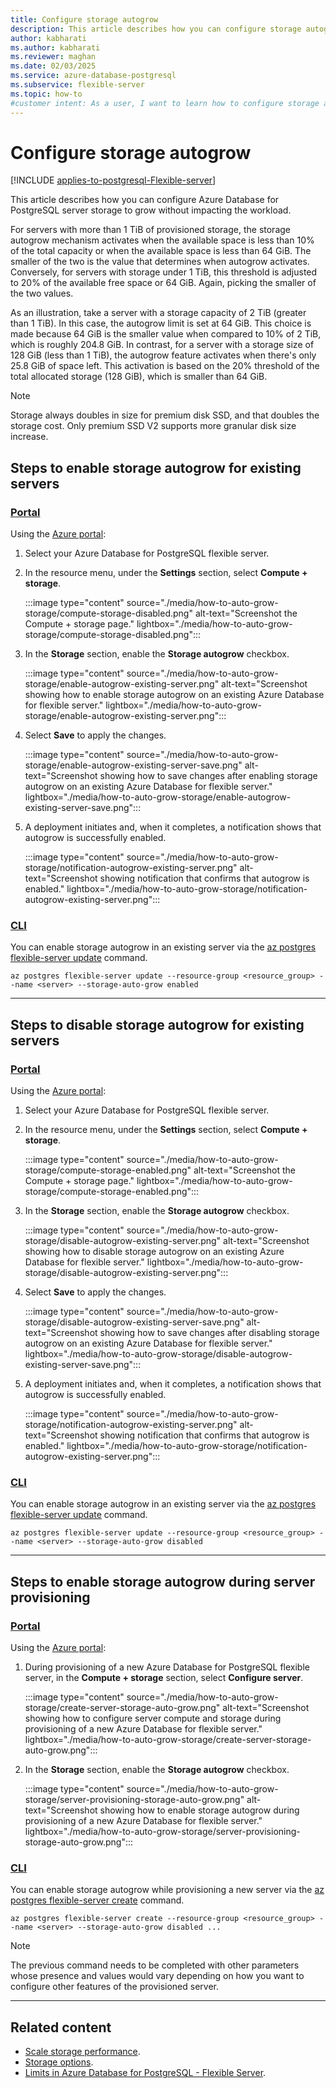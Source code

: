 ```yaml
---
title: Configure storage autogrow
description: This article describes how you can configure storage autogrow in an Azure Database for PostgreSQL flexible server.
author: kabharati
ms.author: kabharati
ms.reviewer: maghan
ms.date: 02/03/2025
ms.service: azure-database-postgresql
ms.subservice: flexible-server
ms.topic: how-to
#customer intent: As a user, I want to learn how to configure storage autogrow in an Azure Database for PostgreSQL flexible server.
---
```


# Configure storage autogrow

[!INCLUDE [applies-to-postgresql-Flexible-server](~/reusable-content/ce-skilling/azure/includes/postgresql/includes/applies-to-postgresql-flexible-server.md)]

This article describes how you can configure Azure Database for PostgreSQL server storage to grow without impacting the workload.

For servers with more than 1 TiB of provisioned storage, the storage autogrow mechanism activates when the available space is less than 10% of the total capacity or when the available space is less than 64 GiB. The smaller of the two is the value that determines when autogrow activates. Conversely, for servers with storage under 1 TiB, this threshold is adjusted to 20% of the available free space or 64 GiB. Again, picking the smaller of the two values.

As an illustration, take a server with a storage capacity of 2 TiB (greater than 1 TiB). In this case, the autogrow limit is set at 64 GiB. This choice is made because 64 GiB is the smaller value when compared to 10% of 2 TiB, which is roughly 204.8 GiB. In contrast, for a server with a storage size of 128 GiB (less than 1 TiB), the autogrow feature activates when there's only 25.8 GiB of space left. This activation is based on the 20% threshold of the total allocated storage (128 GiB), which is smaller than 64 GiB. 

> [!NOTE]  
> Storage always doubles in size for premium disk SSD, and that doubles the storage cost. Only premium SSD V2 supports more granular disk size increase.

## Steps to enable storage autogrow for existing servers

### [Portal](#tab/portal-enable-existing-server)

Using the [Azure portal](https://portal.azure.com/):

1. Select your Azure Database for PostgreSQL flexible server.

2. In the resource menu, under the **Settings** section, select **Compute + storage**.

    :::image type="content" source="./media/how-to-auto-grow-storage/compute-storage-disabled.png" alt-text="Screenshot the Compute + storage page." lightbox="./media/how-to-auto-grow-storage/compute-storage-disabled.png":::

3. In the **Storage** section, enable the **Storage autogrow** checkbox.

    :::image type="content" source="./media/how-to-auto-grow-storage/enable-autogrow-existing-server.png" alt-text="Screenshot showing how to enable storage autogrow on an existing Azure Database for flexible server." lightbox="./media/how-to-auto-grow-storage/enable-autogrow-existing-server.png":::

4. Select **Save** to apply the changes.

    :::image type="content" source="./media/how-to-auto-grow-storage/enable-autogrow-existing-server-save.png" alt-text="Screenshot showing how to save changes after enabling storage autogrow on an existing Azure Database for flexible server." lightbox="./media/how-to-auto-grow-storage/enable-autogrow-existing-server-save.png":::

5. A deployment initiates and, when it completes, a notification shows that autogrow is successfully enabled.

    :::image type="content" source="./media/how-to-auto-grow-storage/notification-autogrow-existing-server.png" alt-text="Screenshot showing notification that confirms that autogrow is enabled." lightbox="./media/how-to-auto-grow-storage/notification-autogrow-existing-server.png":::

### [CLI](#tab/cli-enable-existing-server)

You can enable storage autogrow in an existing server via the [az postgres flexible-server update](/cli/azure/postgres/flexible-server#az-postgres-flexible-server-update) command.

```azurecli-interactive
az postgres flexible-server update --resource-group <resource_group> --name <server> --storage-auto-grow enabled
```
---

## Steps to disable storage autogrow for existing servers

### [Portal](#tab/portal-disable-existing-server)

Using the [Azure portal](https://portal.azure.com/):

1. Select your Azure Database for PostgreSQL flexible server.

2. In the resource menu, under the **Settings** section, select **Compute + storage**.

    :::image type="content" source="./media/how-to-auto-grow-storage/compute-storage-enabled.png" alt-text="Screenshot the Compute + storage page." lightbox="./media/how-to-auto-grow-storage/compute-storage-enabled.png":::

3. In the **Storage** section, enable the **Storage autogrow** checkbox.

    :::image type="content" source="./media/how-to-auto-grow-storage/disable-autogrow-existing-server.png" alt-text="Screenshot showing how to disable storage autogrow on an existing Azure Database for flexible server." lightbox="./media/how-to-auto-grow-storage/disable-autogrow-existing-server.png":::

4. Select **Save** to apply the changes.

    :::image type="content" source="./media/how-to-auto-grow-storage/disable-autogrow-existing-server-save.png" alt-text="Screenshot showing how to save changes after disabling storage autogrow on an existing Azure Database for flexible server." lightbox="./media/how-to-auto-grow-storage/disable-autogrow-existing-server-save.png":::

5. A deployment initiates and, when it completes, a notification shows that autogrow is successfully enabled.

    :::image type="content" source="./media/how-to-auto-grow-storage/notification-autogrow-existing-server.png" alt-text="Screenshot showing notification that confirms that autogrow is enabled." lightbox="./media/how-to-auto-grow-storage/notification-autogrow-existing-server.png":::

### [CLI](#tab/cli-disable-existing-server)

You can enable storage autogrow in an existing server via the [az postgres flexible-server update](/cli/azure/postgres/flexible-server#az-postgres-flexible-server-update) command. 

```azurecli-interactive
az postgres flexible-server update --resource-group <resource_group> --name <server> --storage-auto-grow disabled
```

---

## Steps to enable storage autogrow during server provisioning

### [Portal](#tab/portal-enable-new-server)

Using the [Azure portal](https://portal.azure.com/):

1. During provisioning of a new Azure Database for PostgreSQL flexible server, in the **Compute + storage** section, select **Configure server**.

    :::image type="content" source="./media/how-to-auto-grow-storage/create-server-storage-auto-grow.png" alt-text="Screenshot showing how to configure server compute and storage during provisioning of a new Azure Database for flexible server." lightbox="./media/how-to-auto-grow-storage/create-server-storage-auto-grow.png":::

3. In the **Storage** section, enable the **Storage autogrow** checkbox.

    :::image type="content" source="./media/how-to-auto-grow-storage/server-provisioning-storage-auto-grow.png" alt-text="Screenshot showing how to enable storage autogrow during provisioning of a new Azure Database for flexible server." lightbox="./media/how-to-auto-grow-storage/server-provisioning-storage-auto-grow.png":::

### [CLI](#tab/cli-enable-new-server)

You can enable storage autogrow while provisioning a new server via the [az postgres flexible-server create](/cli/azure/postgres/flexible-server#az-postgres-flexible-server-create) command.

```azurecli-interactive
az postgres flexible-server create --resource-group <resource_group> --name <server> --storage-auto-grow disabled ...
```

> [!NOTE]
> The previous command needs to be completed with other parameters whose presence and values would vary depending on how you want to configure other features of the provisioned server.

---


## Related content

- [Scale storage performance](how-to-scale-storage-performance.md).
- [Storage options](concepts-storage.md).
- [Limits in Azure Database for PostgreSQL - Flexible Server](concepts-limits.md).

